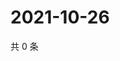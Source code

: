 # 2021-10-26

共 0 条

<!-- BEGIN WEIBO -->
<!-- 最后更新时间 Tue Oct 26 2021 17:11:40 GMT+0800 (China Standard Time) -->

<!-- END WEIBO -->
